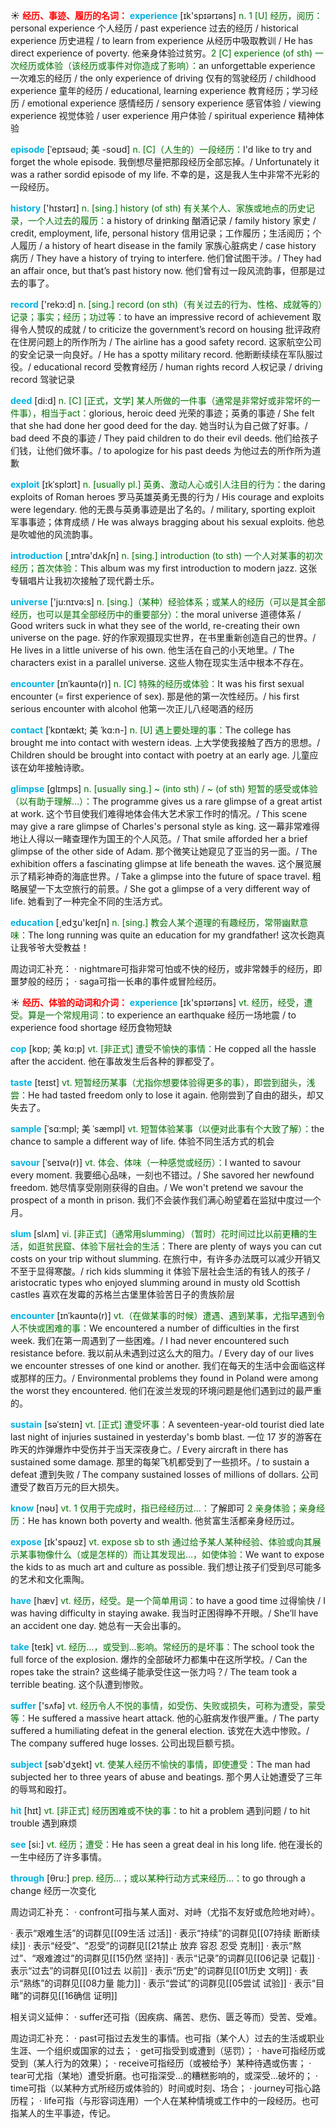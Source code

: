 ☀ <font color="red">**经历、事迹、履历的名词：**</font>
<font color="sky blue">**experience**</font> [ɪk'spɪərɪəns] 
<font color="rgb(227, 108, 9)">n. 1 [U] 经历，阅历：</font>personal experience 个人经历 / past experience 过去的经历 / historical experience 历史进程 / to learn from experience 从经历中吸取教训 / He has direct experience of poverty. 他亲身体验过贫穷。<font color="rgb(227, 108, 9)">2 [C] experience (of sth) 一次经历或体验（该经历或事件对你造成了影响）：</font>an unforgettable experience 一次难忘的经历 / the only experience of driving 仅有的驾驶经历 / childhood experience 童年的经历 / educational, learning experience 教育经历；学习经历 / emotional experience 感情经历 / sensory experience 感官体验 / viewing experience 视觉体验 / user experience 用户体验 / spiritual experience 精神体验
           
<font color="sky blue">**episode**</font> [ˈepɪsəʊd; 美 -soʊd]
<font color="rgb(227, 108, 9)">n. [C]（人生的）一段经历：</font>I'd like to try and forget the whole episode. 我倒想尽量把那段经历全部忘掉。/ Unfortunately it was a rather sordid episode of my life. 不幸的是，这是我人生中非常不光彩的一段经历。

<font color="sky blue">**history**</font> ['hɪstərɪ] 
<font color="rgb(227, 108, 9)">n. [sing.] history (of sth) 有关某个人、家族或地点的历史记录，一个人过去的履历：</font>a history of drinking 酗酒记录 / family history 家史 / credit, employment, life, personal history 信用记录；工作履历；生活阅历；个人履历 / a history of heart disease in the family 家族心脏病史 / case history 病历 / They have a history of trying to interfere. 他们曾试图干涉。/ They had an affair once, but that’s past history now. 他们曾有过一段风流韵事，但那是过去的事了。

<font color="sky blue">**record**</font> ['rekɔ:d] 
<font color="rgb(227, 108, 9)">n. [sing.] record (on sth)（有关过去的行为、性格、成就等的）记录；事实；经历；功过等：</font>to have an impressive record of achievement 取得令人赞叹的成就 / to criticize the government’s record on housing 批评政府在住房问题上的所作所为 / The airline has a good safety record. 这家航空公司的安全记录一向良好。/ He has a spotty military record. 他断断续续在军队服过役。/ educational record 受教育经历 / human rights record 人权记录 / driving record 驾驶记录

<font color="sky blue">**deed**</font> [di:d] 
<font color="rgb(227, 108, 9)">n. [C] [正式，文学] 某人所做的一件事（通常是非常好或非常坏的一件事），相当于act：</font>glorious, heroic deed 光荣的事迹；英勇的事迹 / She felt that she had done her good deed for the day. 她当时认为自己做了好事。/ bad deed 不良的事迹 / They paid children to do their evil deeds. 他们给孩子们钱，让他们做坏事。/ to apologize for his past deeds 为他过去的所作所为道歉
           
<font color="sky blue">**exploit**</font> [ɪkˈsplɔɪt]
<font color="rgb(227, 108, 9)">n. [usually pl.] 英勇、激动人心或引人注目的行为：</font>the daring exploits of Roman heroes 罗马英雄英勇无畏的行为 / His courage and exploits were legendary. 他的无畏与英勇事迹是出了名的。/ military, sporting exploit 军事事迹；体育成绩 / He was always bragging about his sexual exploits. 他总是吹嘘他的风流韵事。

<font color="sky blue">**introduction**</font> [͵ɪntrə'dʌkʃn] 
<font color="rgb(227, 108, 9)">n. [sing.] introduction (to sth) 一个人对某事的初次经历；首次体验：</font>This album was my first introduction to modern jazz. 这张专辑唱片让我初次接触了现代爵士乐。

<font color="sky blue">**universe**</font> ['ju:nɪvə:s] 
<font color="rgb(227, 108, 9)">n. [sing.]（某种）经验体系；或某人的经历（可以是其全部经历，也可以是其全部经历中的重要部分）：</font>the moral universe 道德体系 / Good writers suck in what they see of the world, re-creating their own universe on the page. 好的作家观摄现实世界，在书里重新创造自己的世界。/ He lives in a little universe of his own. 他生活在自己的小天地里。/ The characters exist in a parallel universe. 这些人物在现实生活中根本不存在。
           
<font color="sky blue">**encounter**</font> [ɪnˈkaʊntə(r)]
<font color="rgb(227, 108, 9)">n. [C] 特殊的经历或体验：</font>It was his first sexual encounter (= first experience of sex). 那是他的第一次性经历。/ his first serious encounter with alcohol 他第一次正儿八经喝酒的经历
           
<font color="sky blue">**contact**</font> [ˈkɒntækt; 美 ˈkɑ:n-]
<font color="rgb(227, 108, 9)">n. [U] 遇上要处理的事：</font>The college has brought me into contact with western ideas. 上大学使我接触了西方的思想。/ Children should be brought into contact with poetry at an early age. 儿童应该在幼年接触诗歌。
           
<font color="sky blue">**glimpse**</font> [glɪmps]
<font color="rgb(227, 108, 9)">n. [usually sing.] ~ (into sth) / ~ (of sth) 短暂的感受或体验（以有助于理解…）：</font>The programme gives us a rare glimpse of a great artist at work. 这个节目使我们难得地体会伟大艺术家工作时的情况。/ This scene may give a rare glimpse of Charles's personal style as king. 这一幕非常难得地让人得以一睹查理作为国王的个人风范。/ That smile afforded her a brief glimpse of the other side of Adam. 那个微笑让她窥见了亚当的另一面。/ The exhibition offers a fascinating glimpse at life beneath the waves. 这个展览展示了精彩神奇的海底世界。/ Take a glimpse into the future of space travel. 粗略展望一下太空旅行的前景。/ She got a glimpse of a very different way of life. 她看到了一种完全不同的生活方式。

<font color="sky blue">**education**</font> [͵edʒu'keɪʃn] 
<font color="rgb(227, 108, 9)">n. [sing.] 教会人某个道理的有趣经历，常带幽默意味：</font>The long running was quite an education for my grandfather! 这次长跑真让我爷爷大受教益！
          
周边词汇补充：
· nightmare可指非常可怕或不快的经历，或非常棘手的经历，即噩梦般的经历；
· saga可指一长串的事件或冒险经历。

☀ <font color="red">**经历、体验的动词和介词：**</font>
<font color="sky blue">**experience**</font> [ɪk'spɪərɪəns] 
<font color="rgb(227, 108, 9)">vt. 经历，经受，遭受。算是一个常规用词：</font>to experience an earthquake 经历一场地震 / to experience food shortage 经历食物短缺
                      
<font color="sky blue">**cop**</font> [kɒp; 美 kɑ:p]
<font color="rgb(227, 108, 9)">vt. [非正式] 遭受不愉快的事情：</font>He copped all the hassle after the accident. 他在事故发生后各种的罪都受了。           

<font color="sky blue">**taste**</font> [teɪst] 
<font color="rgb(227, 108, 9)">vt. 短暂经历某事（尤指你想要体验得更多的事），即尝到甜头，浅尝：</font>He had tasted freedom only to lose it again. 他刚尝到了自由的甜头，却又失去了。
           
<font color="sky blue">**sample**</font> [ˈsɑ:mpl; 美 ˈsæmpl]
<font color="rgb(227, 108, 9)">vt. 短暂体验某事（以便对此事有个大致了解）：</font>the chance to sample a different way of life. 体验不同生活方式的机会

<font color="sky blue">**savour**</font> [ˈseɪvə(r)]
<font color="rgb(227, 108, 9)">vt. 体会、体味（一种感觉或经历）：</font>I wanted to savour every moment. 我要细心品味，一刻也不错过。/ She savored her newfound freedom. 她尽情享受刚刚获得的自由。/ We won't pretend we savour the prospect of a month in prison. 我们不会装作我们满心盼望着在监狱中度过一个月。           

<font color="sky blue">**slum**</font> [slʌm]
<font color="rgb(227, 108, 9)">vi. [非正式]（通常用slumming）（暂时）花时间过比以前更糟的生活，如逛贫民窟、体验下层社会的生活：</font>There are plenty of ways you can cut costs on your trip without slumming. 在旅行中，有许多办法既可以减少开销又不至于显得寒酸。/ rich kids slumming it 体验下层社会生活的有钱人的孩子 / aristocratic types who enjoyed slumming around in musty old Scottish castles 喜欢在发霉的苏格兰古堡里体验苦日子的贵族阶层

<font color="sky blue">**encounter**</font> [ɪnˈkaʊntə(r)]
<font color="rgb(227, 108, 9)">vt.（在做某事的时候）遭遇、遇到某事，尤指早遇到令人不快或困难的事：</font>We encountered a number of difficulties in the first week. 我们在第一周遇到了一些困难。/ I had never encountered such resistance before. 我以前从未遇到过这么大的阻力。/ Every day of our lives we encounter stresses of one kind or another. 我们在每天的生活中会面临这样或那样的压力。/ Environmental problems they found in Poland were among the worst they encountered. 他们在波兰发现的环境问题是他们遇到过的最严重的。
           
<font color="sky blue">**sustain**</font> [səˈsteɪn]
<font color="rgb(227, 108, 9)">vt. [正式] 遭受坏事：</font>A seventeen-year-old tourist died late last night of injuries sustained in yesterday's bomb blast. 一位 17 岁的游客在昨天的炸弹爆炸中受伤并于当天深夜身亡。/ Every aircraft in there has sustained some damage. 那里的每架飞机都受到了一些损坏。/ to sustain a defeat 遭到失败 / The company sustained losses of millions of dollars. 公司遭受了数百万元的巨大损失。

<font color="sky blue">**know**</font> [nəʊ] 
<font color="rgb(227, 108, 9)">vt. 1 仅用于完成时，指已经经历过…：</font>了解即可 <font color="rgb(227, 108, 9)">2 亲身体验；亲身经历：</font>He has known both poverty and wealth. 他贫富生活都亲身经历过。

<font color="sky blue">**expose**</font> [ɪk'spəʊz] 
<font color="rgb(227, 108, 9)">vt. expose sb to sth 通过给予某人某种经验、体验或向其展示某事物像什么（或是怎样的）而让其发现出…，如使体验：</font>We want to expose the kids to as much art and culture as possible. 我们想让孩子们受到尽可能多的艺术和文化熏陶。

<font color="sky blue">**have**</font> [hæv] 
<font color="rgb(227, 108, 9)">vt. 经历，经受。是一个简单用词：</font>to have a good time 过得愉快 / I was having difficulty in staying awake. 我当时正困得睁不开眼。/ She’ll have an accident one day. 她总有一天会出事的。

<font color="sky blue">**take**</font> [teɪk] 
<font color="rgb(227, 108, 9)">vt. 经历…，或受到…影响。常经历的是坏事：</font>The school took the full force of the explosion. 爆炸的全部破坏力都集中在这所学校。/ Can the ropes take the strain? 这些绳子能承受住这一张力吗？/ The team took a terrible beating. 这个队遭到惨败。

<font color="sky blue">**suffer**</font> ['sʌfə] 
<font color="rgb(227, 108, 9)">vt. 经历令人不悦的事情，如受伤、失败或损失，可称为遭受，蒙受等：</font>He suffered a massive heart attack. 他的心脏病发作很严重。/ The party suffered a humiliating defeat in the general election. 该党在大选中惨败。/ The company suffered huge losses. 公司出现巨额亏损。

<font color="sky blue">**subject**</font> [səb'dӡekt] 
<font color="rgb(227, 108, 9)">vt. 使某人经历不愉快的事情，即使遭受：</font>The man had subjected her to three years of abuse and beatings. 那个男人让她遭受了三年的辱骂和殴打。

<font color="sky blue">**hit**</font> [hɪt] 
<font color="rgb(227, 108, 9)">vt. [非正式] 经历困难或不快的事：</font>to hit a problem 遇到问题 / to hit trouble 遇到麻烦

<font color="sky blue">**see**</font> [si:] 
<font color="rgb(227, 108, 9)">vt. 经历；遭受：</font>He has seen a great deal in his long life. 他在漫长的一生中经历了许多事情。

<font color="sky blue">**through**</font> [θru:] 
<font color="rgb(227, 108, 9)">prep. 经历…；或以某种行动方式来经历…：</font>to go through a change 经历一次变化

周边词汇补充：
· confront可指与某人面对、对峙（尤指不友好或危险地对峙）。

· 表示“艰难生活”的词群见[[09生活 过活]]
· 表示“持续”的词群见[[07持续 断断续续]]
· 表示“经受”、“忍受”的词群见[[21禁止 放弃 容忍 忍受 克制]]
· 表示“熬过”、“艰难渡过”的词群见[[15仍然 坚持]]
· 表示“记录”的词群见[[06记录 记载]]
· 表示“过去”的词群见[[01过去 以前]]
· 表示“历史”的词群见[[01历史 文明]]
· 表示“熟练”的词群见[[08力量 能力]]
· 表示“尝试”的词群见[[05尝试 试验]]
· 表示“目睹”的词群见[[16确信 证明]]

相关词义延伸：
· suffer还可指（因疾病、痛苦、悲伤、匮乏等而）受苦、受难。

周边词汇补充：
· past可指过去发生的事情。也可指（某个人）过去的生活或职业生涯、一个组织或国家的过去；
· get可指受到或遭到（惩罚）；
· have可指经历或受到（某人行为的效果）；
· receive可指经历（或被给予）某种待遇或伤害；
· tear可尤指（某地）遭受折磨。也可指深受…的糟糕影响的，或深受…破坏的；
· time可指（以某种方式所经历或体验的）时间或时刻、场合；
· journey可指心路历程；
· life可指（与形容词连用）一个人在某种情境或工作中的一段经历。也可指某人的生平事迹，传记。

